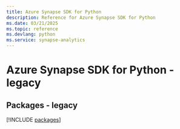 ```yaml
---
title: Azure Synapse SDK for Python
description: Reference for Azure Synapse SDK for Python
ms.date: 03/21/2025
ms.topic: reference
ms.devlang: python
ms.service: synapse-analytics
---
```

# Azure Synapse SDK for Python - legacy
## Packages - legacy
[!INCLUDE [packages](synapse-index.md)]